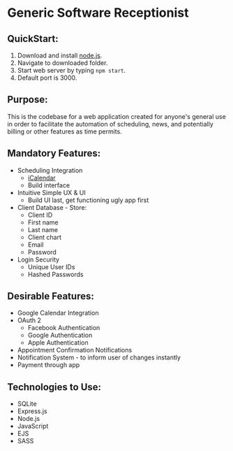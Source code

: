 # Generic Software Receptionist

## QuickStart:
1. Download and install [node.js](https://nodejs.org/en/download/).
2. Navigate to downloaded folder.
3. Start web server by typing `npm start`.
4. Default port is 3000.

## Purpose:
This is the codebase for a web application created for anyone's general use in order to facilitate the automation of scheduling, news, and potentially billing or other features as time permits.

## Mandatory Features:
* Scheduling Integration
    * [iCalendar](https://tools.ietf.org/html/rfc5545)
    * Build interface
* Intuitive Simple UX & UI
    * Build UI last, get functioning ugly app first
* Client Database - Store:
    * Client ID
    * First name
    * Last name
    * Client chart
    * Email
    * Password
* Login Security
  * Unique User IDs
  * Hashed Passwords

## Desirable Features:
* Google Calendar Integration
* OAuth 2
  * Facebook Authentication
  * Google Authentication
  * Apple Authentication
* Appointment Confirmation Notifications
* Notification System - to inform user of changes instantly
* Payment through app

## Technologies to Use:
* SQLite
* Express.js
* Node.js
* JavaScript
* EJS
* SASS
